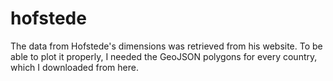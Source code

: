# hofstede

The data from Hofstede's dimensions was retrieved from his website. To be able to plot it properly, I needed the GeoJSON polygons for every country, which I downloaded from here.
